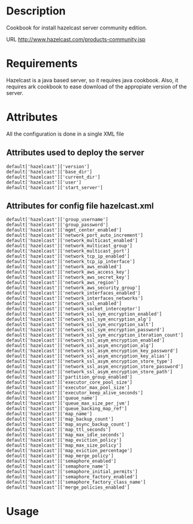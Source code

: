 Description
===========
Cookbook for install hazelcast server community edition. 

URL http://www.hazelcast.com/products-community.jsp



Requirements
============

Hazelcast is a java based server, so it requires java cookbook.  Also,
it requires ark cookbook to ease download of the appropiate version of
the server.


Attributes
==========

All the configuration is done in a single XML file


## Attributes used to deploy the server

	default['hazelcast']['version']
	default['hazelcast']['base_dir']
	default['hazelcast']['current_dir']
	default['hazelcast']['user']
	default['hazelcast']['start_server']

## Attributes for config file hazelcast.xml

	default['hazelcast']['group_username']
	default['hazelcast']['group_password']
	default['hazelcast']['mgmt_center_enabled']
	default['hazelcast']['network_port_auto_increment']
	default['hazelcast']['network_multicast_enabled']
	default['hazelcast']['network_multicast_group']
	default['hazelcast']['network_multicast_port']
	default['hazelcast']['network_tcp_ip_enabled']
	default['hazelcast']['network_tcp_ip_interface']
	default['hazelcast']['network_aws_enabled']
	default['hazelcast']['network_aws_access_key']
	default['hazelcast']['network_aws_secret_key']
	default['hazelcast']['network_aws_region']
	default['hazelcast']['network_aws_security_group']
	default['hazelcast']['network_interfaces_enabled']
	default['hazelcast']['network_interfaces_networks']
	default['hazelcast']['network_ssl_enabled']
	default['hazelcast']['network_socket_interceptor']
	default['hazelcast']['network_ssl_sym_encryption_enabled']
	default['hazelcast']['network_ssl_sym_encryption_alg']
	default['hazelcast']['network_ssl_sym_encryption_salt']
	default['hazelcast']['network_ssl_sym_encryption_password']
	default['hazelcast']['network_ssl_sym_encryption_iteration_count']
	default['hazelcast']['network_ssl_asym_encryption_enabled']
	default['hazelcast']['network_ssl_asym_encryption_alg']
	default['hazelcast']['network_ssl_asym_encryption_key_password']
	default['hazelcast']['network_ssl_asym_encryption_key_alias']
	default['hazelcast']['network_ssl_asym_encryption_store_type']
	default['hazelcast']['network_ssl_asym_encryption_store_password']
	default['hazelcast']['network_ssl_asym_encryption_store_path']
	default['hazelcast']['partition_group_enabled']
	default['hazelcast']['executor_core_pool_size']
	default['hazelcast']['executor_max_pool_size']
	default['hazelcast']['executor_keep_alive_seconds']
	default['hazelcast']['queue_name']
	default['hazelcast']['queue_max_size_per_jvm']
	default['hazelcast']['queue_backing_map_ref']
	default['hazelcast']['map_name']
	default['hazelcast']['map_backup_count']
	default['hazelcast']['map_async_backup_count']
	default['hazelcast']['map_ttl_seconds']
	default['hazelcast']['map_max_idle_seconds']
	default['hazelcast']['map_eviction_policy']
	default['hazelcast']['map_max_size_policy']
	default['hazelcast']['map_eviction_percentage']
	default['hazelcast']['map_merge_policy']
	default['hazelcast']['semaphore_enabled']
	default['hazelcast']['semaphore_name']
	default['hazelcast']['semaphore_initial_permits']
	default['hazelcast']['semaphore_factory_enabled']
	default['hazelcast']['semaphore_factory_class_name']
	default['hazelcast']['merge_policies_enabled']

Usage
=====

